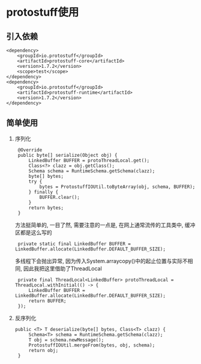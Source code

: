 # protostuff使用
## 引入依赖
```
<dependency>
    <groupId>io.protostuff</groupId>
    <artifactId>protostuff-core</artifactId>
    <version>1.7.2</version>
    <scope>test</scope>
</dependency>
<dependency>
    <groupId>io.protostuff</groupId>
    <artifactId>protostuff-runtime</artifactId>
    <version>1.7.2</version>
</dependency>
```
## 简单使用
1. 序列化
   ```
    @Override
    public byte[] serialize(Object obj) {
        LinkedBuffer BUFFER = protoThreadLocal.get();
        Class<?> clazz = obj.getClass();
        Schema schema = RuntimeSchema.getSchema(clazz);
        byte[] bytes;
        try {
            bytes = ProtostuffIOUtil.toByteArray(obj, schema, BUFFER);
        } finally {
            BUFFER.clear();
        }
        return bytes;
    }
   ```
   方法挺简单的, 一目了然, 需要注意的一点是, 在网上通常流传的工具类中, 缓冲区都是这么写的
   ```
    private static final LinkedBuffer BUFFER = LinkedBuffer.allocate(LinkedBuffer.DEFAULT_BUFFER_SIZE);
   ```
   多线程下会抛出异常, 因为传入System.arraycopy()中的起止位置与实际不相同, 因此我把这里借助了ThreadLocal
   ```
    private final ThreadLocal<LinkedBuffer> protoThreadLocal = ThreadLocal.withInitial(() -> {
        LinkedBuffer BUFFER = LinkedBuffer.allocate(LinkedBuffer.DEFAULT_BUFFER_SIZE);
        return BUFFER;
    });
   ```
2. 反序列化
   ```
   public <T> T deserialize(byte[] bytes, Class<T> clazz) {
        Schema<T> schema = RuntimeSchema.getSchema(clazz);
        T obj = schema.newMessage();
        ProtostuffIOUtil.mergeFrom(bytes, obj, schema);
        return obj;
    }
   ```